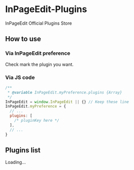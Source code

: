 # InPageEdit-Plugins

InPageEdit Official Plugins Store

## How to use

### Via InPageEdit preference

Check mark the plugin you want.

### Via JS code

```js
/**
 * @variable InPageEdit.myPreference.plugins {Array}
 */
InPageEdit = window.InPageEdit || {} // Keep these line
InPageEdit.myPreference = {
  // ...
  plugins: [
    /* pluginKey here */
  ],
  // ...
}
```

## Plugins list

<div id="pluginsList">Loading...</div>

<script>
!(() => {
  var div = document.getElementById('pluginsList')
  fetch('/index.json').then(r => {
    return r.json()
  }).then(json => {
    div.innerHTML = `<pre>${JSON.stringify(json, null, 4)}</pre>`
  })
})()
</script>
